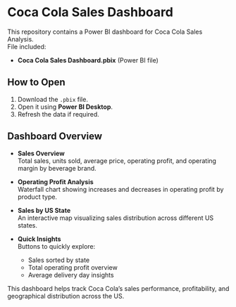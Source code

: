 # Coca Cola Sales Dashboard

This repository contains a Power BI dashboard for Coca Cola Sales Analysis.  
File included:
- **Coca Cola Sales Dashboard.pbix** (Power BI file)

## How to Open
1. Download the `.pbix` file.
2. Open it using **Power BI Desktop**.
3. Refresh the data if required.

## Dashboard Overview
- **Sales Overview**  
  Total sales, units sold, average price, operating profit, and operating margin by beverage brand.

- **Operating Profit Analysis**  
  Waterfall chart showing increases and decreases in operating profit by product type.

- **Sales by US State**  
  An interactive map visualizing sales distribution across different US states.

- **Quick Insights**  
  Buttons to quickly explore:
  - Sales sorted by state  
  - Total operating profit overview  
  - Average delivery day insights  

This dashboard helps track Coca Cola’s sales performance, profitability, and geographical distribution across the US.
